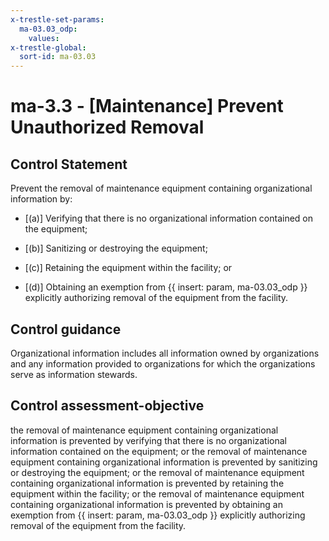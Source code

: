 ```yaml
---
x-trestle-set-params:
  ma-03.03_odp:
    values:
x-trestle-global:
  sort-id: ma-03.03
---
```


# ma-3.3 - \[Maintenance\] Prevent Unauthorized Removal

## Control Statement

Prevent the removal of maintenance equipment containing organizational information by:

- \[(a)\] Verifying that there is no organizational information contained on the equipment;

- \[(b)\] Sanitizing or destroying the equipment;

- \[(c)\] Retaining the equipment within the facility; or

- \[(d)\] Obtaining an exemption from {{ insert: param, ma-03.03_odp }} explicitly authorizing removal of the equipment from the facility.

## Control guidance

Organizational information includes all information owned by organizations and any information provided to organizations for which the organizations serve as information stewards.

## Control assessment-objective

the removal of maintenance equipment containing organizational information is prevented by verifying that there is no organizational information contained on the equipment; or
the removal of maintenance equipment containing organizational information is prevented by sanitizing or destroying the equipment; or
the removal of maintenance equipment containing organizational information is prevented by retaining the equipment within the facility; or
the removal of maintenance equipment containing organizational information is prevented by obtaining an exemption from {{ insert: param, ma-03.03_odp }} explicitly authorizing removal of the equipment from the facility.
